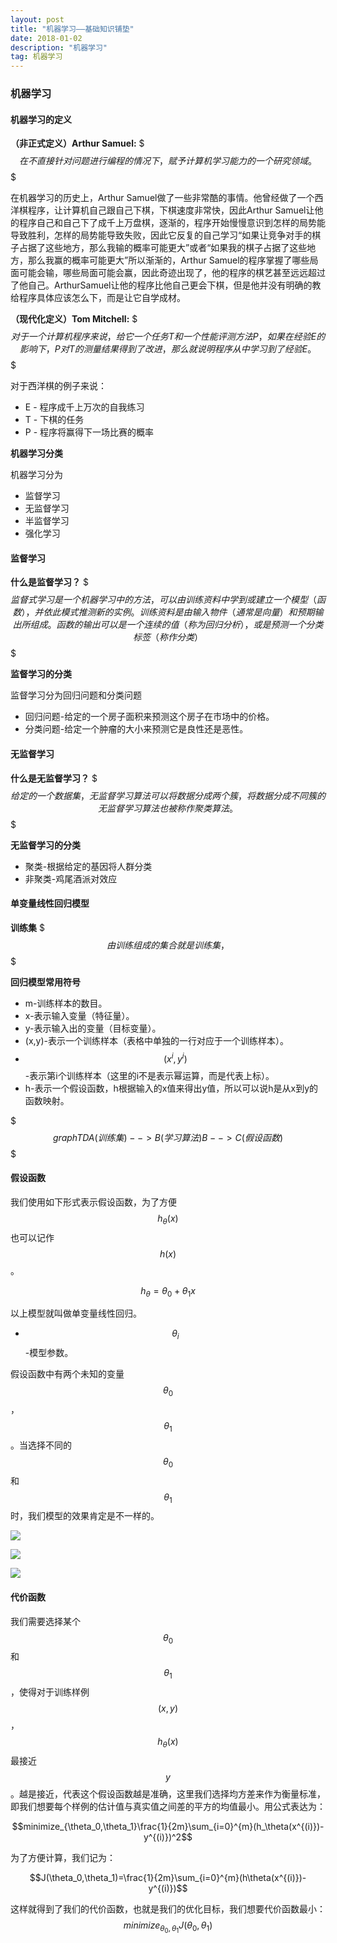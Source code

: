 ```yaml
---
layout: post
title: "机器学习——基础知识铺垫"
date: 2018-01-02
description: "机器学习"
tag: 机器学习
---
```

<script type="text/x-mathjax-config">
MathJax.Hub.Config({
tex2jax: {inlineMath: [['$','$'], ['\\(','\\)']]}
});
</script>

<script type="text/javascript" src="http://cdn.mathjax.org/mathjax/latest/MathJax.js?config=default"></script>

### 机器学习
#### 机器学习的定义
**（非正式定义）Arthur Samuel:**
$$$
在不直接针对问题进行编程的情况下，赋予计算机学习能力的一个研究领域。
$$$

在机器学习的历史上，Arthur Samuel做了一些非常酷的事情。他曾经做了一个西洋棋程序，让计算机自己跟自己下棋，下棋速度非常快，因此Arthur Samuel让他的程序自己和自己下了成千上万盘棋，逐渐的，程序开始慢慢意识到怎样的局势能导致胜利，怎样的局势能导致失败，因此它反复的自己学习“如果让竞争对手的棋子占据了这些地方，那么我输的概率可能更大”或者“如果我的棋子占据了这些地方，那么我赢的概率可能更大”所以渐渐的，Arthur Samuel的程序掌握了哪些局面可能会输，哪些局面可能会赢，因此奇迹出现了，他的程序的棋艺甚至远远超过了他自己。ArthurSamuel让他的程序比他自己更会下棋，但是他并没有明确的教给程序具体应该怎么下，而是让它自学成材。

**（现代化定义）Tom Mitchell:**
$$$
对于一个计算机程序来说，给它一个任务T和一个性能评测方法P，如果在经验E的影响下，P对T的测量结果得到了改进，那么就说明程序从中学习到了经验E。
$$$

对于西洋棋的例子来说：
+ E - 程序成千上万次的自我练习
+ T - 下棋的任务
+ P - 程序将赢得下一场比赛的概率

**机器学习分类**

机器学习分为
+ 监督学习
+ 无监督学习
+ 半监督学习
+ 强化学习

#### 监督学习
**什么是监督学习？**
$$$
监督式学习是一个机器学习中的方法，可以由训练资料中学到或建立一个模型（函数），并依此模式推测新的实例。训练资料是由输入物件（通常是向量）和预期输出所组成。函数的输出可以是一个连续的值（称为回归分析），或是预测一个分类标签（称作分类）
$$$

**监督学习的分类**

监督学习分为回归问题和分类问题

+ 回归问题-给定的一个房子面积来预测这个房子在市场中的价格。
+ 分类问题-给定一个肿瘤的大小来预测它是良性还是恶性。

#### 无监督学习
**什么是无监督学习？**
$$$
给定的一个数据集，无监督学习算法可以将数据分成两个簇，将数据分成不同簇的无监督学习算法也被称作聚类算法。
$$$

**无监督学习的分类**

+ 聚类-根据给定的基因将人群分类
+ 非聚类-鸡尾酒派对效应

#### 单变量线性回归模型

**训练集**
$$$
由训练组成的集合就是训练集，
$$$

**回归模型常用符号**

+ m-训练样本的数目。
+ x-表示输入变量（特征量）。
+ y-表示输入出的变量（目标变量）。
+ (x,y)-表示一个训练样本（表格中单独的一行对应于一个训练样本）。
+ $$(x^i,y^i)$$-表示第i个训练样本（这里的i不是表示幂运算，而是代表上标）。
+ h-表示一个假设函数，h根据输入的x值来得出y值，所以可以说h是从x到y的函数映射。

$$$
graph TD
    A(训练集)-->B(学习算法)
    B-->C(假设函数)
$$$

#### 假设函数
我们使用如下形式表示假设函数，为了方便$$h_\theta(x)$$也可以记作$$h(x)$$。

$$h_\theta=\theta_0+\theta_1x$$

以上模型就叫做单变量线性回归。
+ $$\theta_i$$-模型参数。

假设函数中有两个未知的变量$$\theta_0$$，$$\theta_1$$。当选择不同的$$\theta_0$$和$$\theta_1$$时，我们模型的效果肯定是不一样的。

![](/images/2018-01-02/1.png)

![](/images/2018-01-02/2.png)

![](/images/2018-01-02/2.png)
#### 代价函数
我们需要选择某个$$\theta_0$$和$$\theta_1$$，使得对于训练样例$$(x,y)$$，$$h_\theta(x)$$最接近$$y$$。越是接近，代表这个假设函数越是准确，这里我们选择均方差来作为衡量标准，即我们想要每个样例的估计值与真实值之间差的平方的均值最小。用公式表达为：

$$minimize_{\theta_0,\theta_1}\frac{1}{2m}\sum_{i=0}^{m}(h_\theta(x^{(i)})-y^{(i)})^2$$

为了方便计算，我们记为：

$$J(\theta_0,\theta_1)=\frac{1}{2m}\sum_{i=0}^{m}(h\theta(x^{(i)})-y^{(i)})$$

这样就得到了我们的代价函数，也就是我们的优化目标，我们想要代价函数最小：
$$minimize_{\theta_0,\theta_1}J(\theta_0,\theta_1)$$
